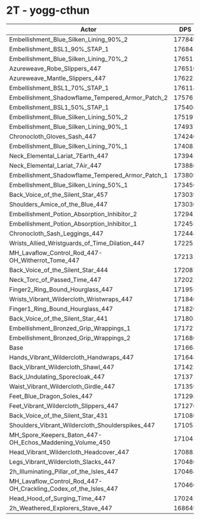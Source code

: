 # 2T - yogg-cthun
| Actor | DPS | Increase |
|---|:---:|:---:|
|Embellishment_Blue_Silken_Lining_90%_2|177849|3.60%|
|Embellishment_BSL1_90%_STAP_1|176843|3.02%|
|Embellishment_Blue_Silken_Lining_70%_2|176511|2.82%|
|Azureweave_Robe_Slippers_447|176510|2.82%|
|Azureweave_Mantle_Slippers_447|176222|2.66%|
|Embellishment_BSL1_70%_STAP_1|176114|2.59%|
|Embellishment_Shadowflame_Tempered_Armor_Patch_2|175761|2.39%|
|Embellishment_BSL1_50%_STAP_1|175408|2.18%|
|Embellishment_Blue_Silken_Lining_50%_2|175197|2.06%|
|Embellishment_Blue_Silken_Lining_90%_1|174937|1.91%|
|Chronocloth_Gloves_Sash_447|174240|1.50%|
|Embellishment_Blue_Silken_Lining_70%_1|174082|1.41%|
|Neck_Elemental_Lariat_7Earth_447|173945|1.33%|
|Neck_Elemental_Lariat_7Air_447|173886|1.29%|
|Embellishment_Shadowflame_Tempered_Armor_Patch_1|173809|1.25%|
|Embellishment_Blue_Silken_Lining_50%_1|173456|1.04%|
|Back_Voice_of_the_Silent_Star_457|173039|0.80%|
|Shoulders_Amice_of_the_Blue_447|173036|0.80%|
|Embellishment_Potion_Absorption_Inhibitor_2|172942|0.74%|
|Embellishment_Potion_Absorption_Inhibitor_1|172455|0.46%|
|Chronocloth_Sash_Leggings_447|172444|0.45%|
|Wrists_Allied_Wristguards_of_Time_Dilation_447|172251|0.34%|
|MH_Lavaflow_Control_Rod_447-OH_Witherrot_Tome_447|172131|0.27%|
|Back_Voice_of_the_Silent_Star_444|172087|0.25%|
|Neck_Torc_of_Passed_Time_447|172023|0.21%|
|Finger2_Ring_Bound_Hourglass_447|171955|0.17%|
|Wrists_Vibrant_Wildercloth_Wristwraps_447|171840|0.10%|
|Finger1_Ring_Bound_Hourglass_447|171820|0.09%|
|Back_Voice_of_the_Silent_Star_441|171803|0.08%|
|Embellishment_Bronzed_Grip_Wrappings_1|171727|0.04%|
|Embellishment_Bronzed_Grip_Wrappings_2|171680|0.01%|
|Base|171664|0.00%|
|Hands_Vibrant_Wildercloth_Handwraps_447|171644|-0.01%|
|Back_Vibrant_Wildercloth_Shawl_447|171423|-0.14%|
|Back_Undulating_Sporecloak_447|171372|-0.17%|
|Waist_Vibrant_Wildercloth_Girdle_447|171359|-0.18%|
|Feet_Blue_Dragon_Soles_447|171298|-0.21%|
|Feet_Vibrant_Wildercloth_Slippers_447|171276|-0.23%|
|Back_Voice_of_the_Silent_Star_431|171080|-0.34%|
|Shoulders_Vibrant_Wildercloth_Shoulderspikes_447|171053|-0.36%|
|MH_Spore_Keepers_Baton_447-OH_Echos_Maddening_Volume_450|171041|-0.36%|
|Head_Vibrant_Wildercloth_Headcover_447|170882|-0.46%|
|Legs_Vibrant_Wildercloth_Slacks_447|170480|-0.69%|
|2h_Illuminating_Pillar_of_the_Isles_447|170468|-0.70%|
|MH_Lavaflow_Control_Rod_447-OH_Crackling_Codex_of_the_Isles_447|170466|-0.70%|
|Head_Hood_of_Surging_Time_447|170242|-0.83%|
|2h_Weathered_Explorers_Stave_447|168649|-1.76%|
